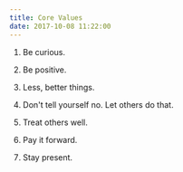 ```yaml
---
title: Core Values
date: 2017-10-08 11:22:00
---
```


1. Be curious.

2. Be positive.

3. Less, better things.

4. Don't tell yourself no. Let others do that.

5. Treat others well.

6. Pay it forward.

7. Stay present.

